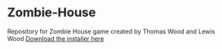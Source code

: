 # Zombie-House
Repository for Zombie House game created by Thomas Wood and Lewis Wood
[Download the installer here](https://github.com/TJWWood/Zombie-House-Project)
